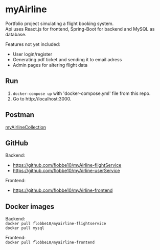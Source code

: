 # myAirline
Portfolio project simulating a flight booking system.<br>
Api uses React.js for frontend, Spring-Boot for backend and MySQL as database. 

Features not yet included: 
- User login/register
- Generating pdf ticket and sending it to email adress
- Admin pages for altering flight data

## Run
1. ```docker-compose up``` with 'docker-compose.yml' file from this repo.
2. Go to http://localhost:3000.


## Postman
<a href="https://www.postman.com/grey-shuttle-863417/workspace/myairline/collection/23751197-f9d2f14d-902a-4721-99b2-2fc597c86abe?action=share&creator=23751197">myAirlineCollection</a>


## GitHub
Backend: 
- https://github.com/flobbe10/myAirline-flightService 
- https://github.com/flobbe10/myAirline-userService

Frontend: 
- https://github.com/flobbe10/myAirline-frontend 


## Docker images
Backend: <br>
```docker pull flobbe10/myairline-flightservice``` <br>
```docker pull mysql```

Frontend: <br>
```docker pull flobbe10/myairline-frontend```